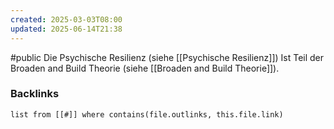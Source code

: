 ```yaml
---
created: 2025-03-03T08:00
updated: 2025-06-14T21:38
---
```

#public
Die Psychische Resilienz (siehe [[Psychische Resilienz]]) Ist Teil der Broaden and Build Theorie (siehe [[Broaden and Build Theorie]]). 

### Backlinks
```dataview 
list from [[#]] where contains(file.outlinks, this.file.link)
```

